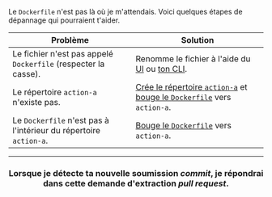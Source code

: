 Le `Dockerfile` n'est pas là où je m'attendais. Voici quelques étapes de dépannage qui pourraient t'aider.

| Problème                                             | Solution                                                                                                                                                                                           |
|------------------------------------------------------|----------------------------------------------------------------------------------------------------------------------------------------------------------------------------------------------------|
| Le fichier n'est pas appelé `Dockerfile` (respecter la casse). | Renomme le fichier à l'aide du [UI](https://help.github.com/articles/renaming-a-file/) ou [ton CLI](https://help.github.com/articles/renaming-a-file-using-the-command-line/).                         |
| Le répertoire `action-a` n'existe pas.              | [Crée le répertoire `action-a`](https://help.github.com/articles/creating-new-files/) et [bouge le `Dockerfile`](https://help.github.com/articles/moving-a-file-to-a-new-location/) vers `action-a`. |
| Le `Dockerfile` n'est pas à l'intérieur du répertoire `action-a`. | [Bouge le `Dockerfile`](https://help.github.com/articles/moving-a-file-to-a-new-location/) vers `action-a`.                                                                                          |

<hr>
<h3 align = "center"> Lorsque je détecte ta nouvelle soumission <i>commit</i>, je répondrai dans cette demande d'extraction <i>pull request</i>. </h3>
